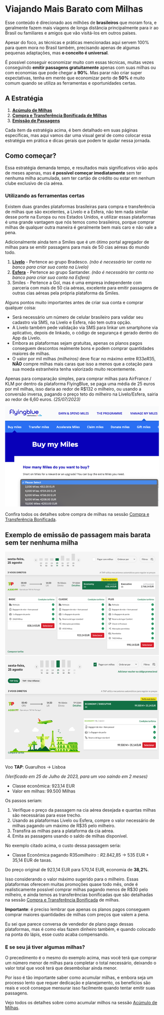 # Viajando Mais Barato com Milhas

Esse conteúdo é direcionado aos milhões de **brasileiros** que moram fora, e geralmente fazem mais viagens de longa distância
principalmente para ir ao Brasil ou familiares e amigos que vão visitá-los em outros países.

Apesar do foco, as técnicas e práticas mencionadas aqui servem 100% para quem mora no Brasil também, precisando apenas de algumas
pequenas adaptações, mas **o conceito é universal**.

É possível conseguir economizar muito com essas técnicas, muitas vezes conseguindo **emitir passagens gratuitamente** apenas com suas milhas ou
com economias que pode chegar a **90%**. Mas parar não criar super expectativas, tenha em mente que economizar perto de **50%** é muito comum
quando se utiliza as ferramentas e oportunidades certas.

## A Estratégia

1. **[Acúmulo de Milhas](acumulo.md)**
2. **[Compra e Transferência Bonificada de Milhas](compra-transfer.md)**
3. **[Emissão de Passagens](emissao.md)**

Cada item da estratégia acima, é bem detalhado em suas páginas específicas, mas aqui vamos dar uma visual geral de como 
colocar essa estratégia em prática e dicas gerais que podem te ajudar nessa jornada.


## Como começar?

Essa estratégia demanda tempo, e resultados mais significativos virão após de meses apenas, mas **é possível começar imediatamente**
sem ter nenhuma milha acumulada, sem ter cartão de crédito ou estar em nenhum clube exclusivo de cia aérea.

### Utilizando as ferramentas certas

Existem duas grandes plataformas brasileiras para compra e transferência de milhas que são excelentes, a Livelo e a Esfera, não tem nada similar desse porte
na Europa ou nos Estados Unidos, e utilizar essas plataformas é uma grande vantagem que nós temos como brasileiros, porque comprar
milhas de qualquer outra maneira é geralmente bem mais caro e não vale a pena.

Adicionalmente ainda tem a Smiles que é um ótimo portal agregador de milhas para se emitir passagens para mais de 50 cias aéreas do mundo todo.

1. **[Livelo](https://www.livelo.com.br/)** - Pertence ao grupo Bradesco. _(não é necessário ter conta no banco para criar sua conta na Livelo)_
2. **[Esfera](https://www.esfera.com.br/)** - Pertence ao grupo Santander. _(não é necessário ter conta no banco para criar sua conta na Esfera)_
3. Smiles - Pertence a Gol, mas é uma empresa independente com parceria com mais de 50 cia aéreas, excelente para emitir passagens de outras cias aéreas pela própria plataforma da Smiles.


Alguns pontos muito importantes antes de criar sua conta e comprar qualquer coisa:

- Será necessário um número de celular brasileiro para validar seu cadastro via SMS, na Livelo e Esfera, não tem outra opção.
- A Livelo também pede validação via SMS para linkar um smartphone via aplicativo, depois de linkado, o código de segurança é gerado dentro do App da Livelo.
- Embora as plataformas sejam gratuitas, apenas os planos pagos conseguem descontos realmente bons e podem comprar quantidades maiores de milhas.
- O valor por mil milhas _(milheiros)_ deve ficar no máximo entre R$33 e R$35, **NÃO** compre milhas mais caras que isso a menos que a cotação para sua moeda estranheira tenha valorizado muito recentemente.

Apenas para comparação simples, para comprar milhas para AirFrance / KLM por dentro da plataforma FlyingBlue, se paga uma média de 25 euros por mil milhas,
isso daria ao redor de R$132 o milheiro, ou usando a conversão inversa, pagando o preço teto do milheiro na Livelo/Esfera, sairia ao redor de 6,60 euros. _(25/07/2023)_

<img alt="Tela de compra de milhas da FlyingBlue" src="images/fb-buy-miles.png"/>


Confira todos os detalhes sobre compra de milhas na sessão [Compra e Transferência Bonificada](compra-transfer.md).


## Exemplo de emissão de passagem mais barata sem ter nenhuma milha

<img alt="Valor em dinheiro da passagem na TAP" src="images/tap-eur.png" width="586" height="338"/>

<img alt="Valor em milhas da passagem na TAP" src="images/tap-milhas.png" width="586" height="338"/>


Voo **TAP**: Guarulhos -> Lisboa

_(Verificado em 25 de Julho de 2023, para um voo saindo em 2 meses)_

- Classe econômica: 923,14 EUR
- Valor em milhas: 99.500 Milhas

Os passos seriam:
1. Verifique o preço da passagem na cia aérea desejada e quantas milhas são necessárias para esse trecho.
2. Usando as plataformas Livelo ou Esfera, compre o valor necessário de milhas pagando um máximo de R$35 pelo milheiro.
3. Transfira as milhas para a plataforma da cia aérea.
4. Emita as passagens usando o saldo de milhas disponível.

No exemplo citado acima, o custo dessa passagem seria:

- Classe Econômica pagando R$35 o milheiro: R$2.842,85 -> 535 EUR + 35,14 EUR de taxas.

Do preço original de 923,14 EUR para 570,14 EUR, economia de **38,2%**. 

Isso considerando o valor máximo sugerido para o milheiro. Essas plataformas oferecem muitas promoções quase todo mês,
onde é realisticamente possível comprar milhas pagando menos de R$30 pelo milheiro, e ainda temos as transferências bonificadas
que são detalhadas na sessão [Compra e Transferência Bonificada](compra-transfer.md) de milhas.

**Importante**: é preciso lembrar que apenas os planos pagos conseguem comprar maiores quantidades de milhas com preços que valem a pena.

Eu sei que parece conversa de vendedor de plano pago dessas plataformas, mas é como elas fazem dinheiro também, e quando colocado
na ponta do lápis, esse custo acaba compensando.

### E se seu já tiver algumas milhas?

O precedimento é o mesmo do exemplo acima, mas você terá que comprar um número menor de milhas para completar o total necessário, 
deixando o valor total que você terá que desembolsar ainda menor.

Por isso é tão importante saber como acumular milhas, e embora seja um processo lento que requer dedicação e planejamento,
os benefícios são reais e você consegue mensurar isso facilmente quando tentar emitir suas passagens.

Vejo todos os detalhes sobre como acumular milhos na sessão [Acúmulo de Milhas](acumulo.md).
